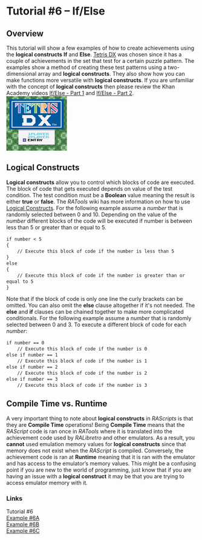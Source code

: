 # Tutorial #6 – If/Else
## Overview 
This tutorial will show a few examples of how to create achievements using the **logical constructs** **If** and **Else**. [Tetris DX](https://retroachievements.org/game/4939) was chosen since it has a couple of achievements in the set that test for a certain puzzle pattern.   The examples show a method of creating these test patterns using a two-dimensional array and **logical constructs**.  They also show how you can make functions more versatile with **logical constructs**. If you are unfamiliar with the concept of **logical constructs** then please review the Khan Academy videos [If/Else - Part 1](https://www.khanacademy.org/computing/computer-programming/programming/logic-if-statements/pt/ifelse-part-1) and [If/Else - Part 2](https://www.khanacademy.org/computing/computer-programming/programming/logic-if-statements/pt/ifelse-part-2).<br>
![Tetris DX Title Screen](Tetris_DX_Title.png)<br> 
## Logical Constructs
**Logical constructs** allow you to control which blocks of code are executed.  The block of code that gets executed depends on value of the test condition. The test condition must be a **Boolean** value meaning the result is either **true** or **false**.  The *RATools* wiki has more information on how to use [Logical Constructs](https://github.com/Jamiras/RATools/wiki/Logical-Constructs).  For the following example assume a *number* that is randomly selected between 0 and 10. Depending on the value of the *number* different blocks of the code will be executed if number is between less than 5 or greater than or equal to 5.
```
if number < 5
{
    // Execute this block of code if the number is less than 5
}
else
{
    // Execute this block of code if the number is greater than or equal to 5
}
```
Note that if the block of code is only one line the curly brackets can be omitted. You can also omit the **else** clause altogether if it's not needed.  The **else** and **if** clauses can be chained together to make more complicated conditionals.  For the following example assume a *number* that is randomly selected between 0 and 3.  To execute a different block of code for each *number*:
```
if number == 0
    // Execute this block of code if the number is 0
else if number == 1
    // Execute this block of code if the number is 1
else if number == 2
    // Execute this block of code if the number is 2
else if number == 3
    // Execute this block of code if the number is 3
```
## Compile Time vs. Runtime
A very important thing to note about **logical constructs** in *RAScripts* is that they are **Compile Time** operations!  Being **Compile Time** means that the *RAScript* code is ran once in *RATools* where it is translated into the achievement code used by *RALibretro* and other emulators. As a result, you **cannot** used emulation memory values for **logical constructs** since that memory does not exist when the *RAScript* is compiled. Conversely, the achievement code is ran at **Runtime** meaning that it is ran with the emulator and has access to the emulator’s memory values.  This might be a confusing point if you are new to the world of programming, just know that if you are having an issue with a **logical construct** it may be that you are trying to access emulator memory with it.

### Links
Tutorial #6<br>
[Example #6A](Example_6A.md)<br>
[Example #6B](Example_6B.md)<br>
[Example #6C](Example_6C.md)
